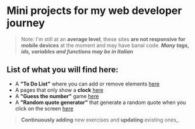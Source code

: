 # Mini projects for my web developer journey
>Note: I'm still at an **average level**, these sites **are not responsive for mobile devices** at the moment and may have  banal code.
>_**Many tags, ids, variables and functions may be in Italian**_
## List of what you will find here:
- A **"To Do List"** where you can add or remove elements [here](/ToDoList)
- A pages that only show a **clock** [here](/Clock)
- A **"Guess the number"** game [here](/GuessTheNumber)
- A **"Random quote generator"** that generate a random quote when you click on the screen [here](/RandomQuotes)
>**Continuously adding** new exercises and **updating** existing ones_

